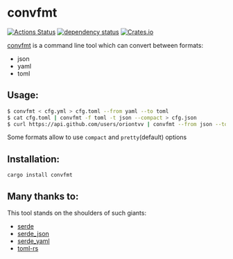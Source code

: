 # convfmt
[![Actions Status](https://github.com/oriontvv/convfmt/workflows/CI/badge.svg)](https://github.com/oriontvv/convfmt/actions) [![dependency status](https://deps.rs/repo/github/oriontvv/convfmt/status.svg)](https://deps.rs/repo/github/oriontvv/convfmt) [![Crates.io](https://img.shields.io/crates/v/convfmt.svg)](https://crates.io/crates/convfmt)

[convfmt](https://github.com/oriontvv/convfmt) is a command line tool which can convert between formats:
* json
* yaml
* toml

## Usage:

```bash
$ convfmt < cfg.yml > cfg.toml --from yaml --to toml
$ cat cfg.toml | convfmt -f toml -t json --compact > cfg.json
$ curl https://api.github.com/users/oriontvv | convfmt --from json --to yaml
```

Some formats allow to use `compact` and `pretty`(default) options

## Installation:
```
cargo install convfmt
```

## Many thanks to:
This tool stands on the shoulders of such giants:
* [serde](https://crates.io/crates/serde)
* [serde_json](https://crates.io/crates/serde_json)
* [serde_yaml](https://crates.io/crates/serde_yaml)
* [toml-rs](https://crates.io/crates/toml)
